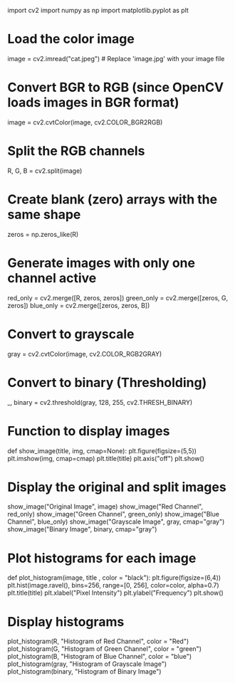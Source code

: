 import cv2
import numpy as np
import matplotlib.pyplot as plt

# Load the color image
image = cv2.imread("cat.jpeg")  # Replace 'image.jpg' with your image file

# Convert BGR to RGB (since OpenCV loads images in BGR format)
image = cv2.cvtColor(image, cv2.COLOR_BGR2RGB)

# Split the RGB channels
R, G, B = cv2.split(image)

# Create blank (zero) arrays with the same shape
zeros = np.zeros_like(R)

# Generate images with only one channel active
red_only = cv2.merge([R, zeros, zeros])
green_only = cv2.merge([zeros, G, zeros])
blue_only = cv2.merge([zeros, zeros, B])

# Convert to grayscale
gray = cv2.cvtColor(image, cv2.COLOR_RGB2GRAY)

# Convert to binary (Thresholding)
_, binary = cv2.threshold(gray, 128, 255, cv2.THRESH_BINARY)

# Function to display images
def show_image(title, img, cmap=None):
    plt.figure(figsize=(5,5))
    plt.imshow(img, cmap=cmap)
    plt.title(title)
    plt.axis("off")
    plt.show()
    
# Display the original and split images
show_image("Original Image", image)
show_image("Red Channel", red_only)
show_image("Green Channel", green_only)
show_image("Blue Channel", blue_only)
show_image("Grayscale Image", gray, cmap="gray")
show_image("Binary Image", binary, cmap="gray")

# Plot histograms for each image
def plot_histogram(image, title , color = "black"):
    plt.figure(figsize=(6,4))
    plt.hist(image.ravel(), bins=256, range=[0, 256], color=color, alpha=0.7)
    plt.title(title)
    plt.xlabel("Pixel Intensity")
    plt.ylabel("Frequency")
    plt.show()

# Display histograms
plot_histogram(R, "Histogram of Red Channel", color = "Red")
plot_histogram(G, "Histogram of Green Channel", color = "green")
plot_histogram(B, "Histogram of Blue Channel", color = "blue")
plot_histogram(gray, "Histogram of Grayscale Image")
plot_histogram(binary, "Histogram of Binary Image")


